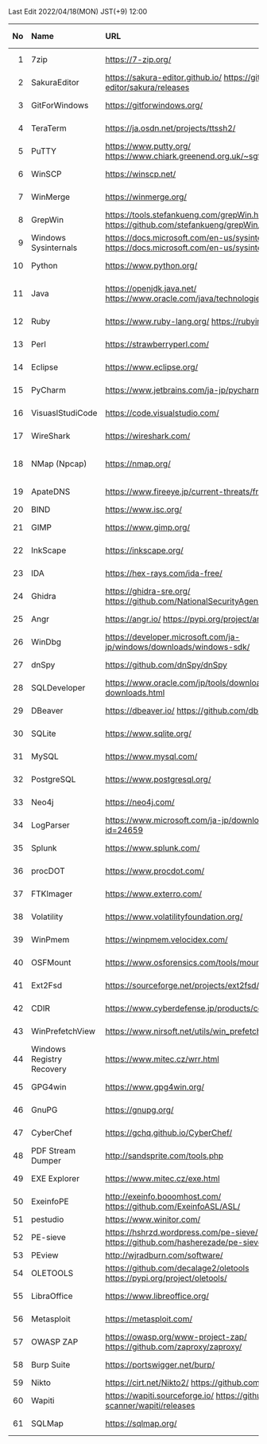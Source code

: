 Last Edit 2022/04/18(MON) JST(+9) 12:00

|No|Name|URL|Latest Version|Release Date|
|--:|:--|:--|:--|:--|
|  1|7zip| https://7-zip.org/ | 21.07 | 2021-12-26 |
|  2|SakuraEditor| https://sakura-editor.github.io/   https://github.com/sakura-editor/sakura/releases | 2.4.1 | 2020-05-30 |
|  3|GitForWindows| https://gitforwindows.org/ | 2.35.3 | 2022-04-15 |
|  4|TeraTerm| https://ja.osdn.net/projects/ttssh2/ | 4.106 | 2021-06-05 |
|  5|PuTTY| https://www.putty.org/   https://www.chiark.greenend.org.uk/~sgtatham/putty/latest.html | 0.76 | 2021-07-17 |
|  6|WinSCP| https://winscp.net/ | 5.19.6 | 2022-02-22 |
|  7|WinMerge| https://winmerge.org/ | 2.16.18 | 2022-01-27 |
|  8|GrepWin| https://tools.stefankueng.com/grepWin.html   https://github.com/stefankueng/grepWin/releases | 2.0.10 | 2022-02-19 |
|  9|Windows Sysinternals| https://docs.microsoft.com/en-us/sysinternals/   https://docs.microsoft.com/en-us/sysinternals/downloads/ | - | 2022-02-16 |
| 10|Python| https://www.python.org/ | 3.9.12 3.10.4 | 2022-03-24 |
| 11|Java| https://openjdk.java.net/   https://www.oracle.com/java/technologies/downloads/ | 17.0.2 18 | 2022-01-18 2022-03-22 |
| 12|Ruby| https://www.ruby-lang.org/   https://rubyinstaller.org/ |3.1.1 | 2022-02-18 |
| 13|Perl| https://strawberryperl.com/ | 5.32.1.1 | 2021-01-24|
| 14|Eclipse| https://www.eclipse.org/ | 2022-03 | 2022-03-16 |
| 15|PyCharm| https://www.jetbrains.com/ja-jp/pycharm/ | 2022.1 | 2022-04-13 |
| 16|VisuaslStudiCode| https://code.visualstudio.com/ | 1.66 | 2022-03-31 |
| 17|WireShark| https://wireshark.com/ | 3.6.3 | 2022-03-23 |
| 18|NMap (Npcap)| https://nmap.org/ | 7.92 1.60 | 2021-08-07 2021-12-06 |
| 19|ApateDNS| https://www.fireeye.jp/current-threats/freeware/apatedns.html | 1.0 | 2011-09-29 |
| 20|BIND| https://www.isc.org/ | 9.16.27 | 2022-03 |
| 21|GIMP| https://www.gimp.org/ | 2.10.30 | 2021-12-21 |
| 22|InkScape| https://inkscape.org/ | 1.1.2 | 2022-02-05 |
| 23|IDA| https://hex-rays.com/ida-free/ | 7.7 | 2021-12-24 |
| 24|Ghidra| https://ghidra-sre.org/   https://github.com/NationalSecurityAgency/ghidra/releases | 10.1.2 | 2022-01-25 |
| 25|Angr| https://angr.io/   https://pypi.org/project/angr/ | 9.1.12332 | 2022-03-16 |
| 26|WinDbg| https://developer.microsoft.com/ja-jp/windows/downloads/windows-sdk/ | Windows11SDK(10.0.22000) | 2021-10-04 |
| 27|dnSpy| https://github.com/dnSpy/dnSpy | 6.1.8 | 2020-12-08 |
| 28|SQLDeveloper| https://www.oracle.com/jp/tools/downloads/sqldev-downloads.html | 21.2.1.204.1703 | 2021-08-11 |
| 29|DBeaver| https://dbeaver.io/   https://github.com/dbeaver/dbeaver/releases | 22.0.3 | 2022-04-17 |
| 30|SQLite| https://www.sqlite.org/ | 3.38.2 | 2022-03-26 |
| 31|MySQL| https://www.mysql.com/ | 8.0.28 | 2022-01-18 |
| 32|PostgreSQL| https://www.postgresql.org/ | 14.2 | 2022-02-10 |
| 33|Neo4j| https://neo4j.com/ | 1.4.15 | 2022-04-12 |
| 34|LogParser| https://www.microsoft.com/ja-jp/download/details.aspx?id=24659 | 2.2 | 2021-02-03 |
| 35|Splunk| https://www.splunk.com/ | 8.2.5 | 2022-02-16 |
| 36|procDOT| https://www.procdot.com/ | 1.22 | 2018-08-28 |
| 37|FTKImager| https://www.exterro.com/ | 4.7.1| 2022-01-21 |
| 38|Volatility| https://www.volatilityfoundation.org/ | 2.6 3v1.0.0| 2016-12- 2020-02- |
| 39|WinPmem| https://winpmem.velocidex.com/ | 4.0 RC2 | 2020-10-12 |
| 40|OSFMount| https://www.osforensics.com/tools/mount-disk-images.html | 3.1.1000 | 2021-03-05 |
| 41|Ext2Fsd| https://sourceforge.net/projects/ext2fsd/files/ | 0.69 | 2016-07-15 |
| 42|CDIR| https://www.cyberdefense.jp/products/cdir.html | 1.3.5 | 2020-10-05 |
| 43|WinPrefetchView| https://www.nirsoft.net/utils/win_prefetch_view.html | 1.37 | 2021-10-27 |
| 44|Windows Registry Recovery| https://www.mitec.cz/wrr.html | 3.1.0 | 2021-02-16 |
| 45|GPG4win| https://www.gpg4win.org/ | 4.0.0 | 2021-12-21 |
| 46|GnuPG| https://gnupg.org/ | 2.3.4 | 2021-12-20 |
| 47|CyberChef| https://gchq.github.io/CyberChef/ | 9.37.0 | 2022-03-29 |
| 48|PDF Stream Dumper| http://sandsprite.com/tools.php | 0.9.624 | 2010-07-21 |
| 49|EXE Explorer| https://www.mitec.cz/exe.html | 3.5.1 | 2022-01-17 |
| 50|ExeinfoPE| http://exeinfo.booomhost.com/   https://github.com/ExeinfoASL/ASL/ | 0.0.6.7 | 2021-10-12 |
| 51|pestudio| https://www.winitor.com/ | 9.32 | 2022/04/09 |
| 52|PE-sieve| https://hshrzd.wordpress.com/pe-sieve/   https://github.com/hasherezade/pe-sieve/releases | 0.3.4 | 2022-02-11 |
| 53|PEview| http://wjradburn.com/software/ | 0.9.9 | 2011/05/09 |
| 54|OLETOOLS| https://github.com/decalage2/oletools   https://pypi.org/project/oletools/ | 0.60 | 2021-06-02 |
| 55|LibraOffice| https://www.libreoffice.org/ | 7.3.2 | 2022-03-31 |
| 56|Metasploit| https://metasploit.com/ | 6.1.38+20220413153151 | 2022-04-13 |
| 57|OWASP ZAP| https://owasp.org/www-project-zap/   https://github.com/zaproxy/zaproxy/ | 2.11.1 | 2021-12-11 |
| 58|Burp Suite| https://portswigger.net/burp/ | 2022.2.4 | 2022-03-17 |
| 59|Nikto| https://cirt.net/Nikto2/   https://github.com/sullo/nikto/ | - | - |
| 60|Wapiti| https://wapiti.sourceforge.io/   https://github.com/wapiti-scanner/wapiti/releases | 3.1.1 | 2022-02-23 |
| 61|SQLMap| https://sqlmap.org/ | 1.6.4 | 2022-04-05 |
